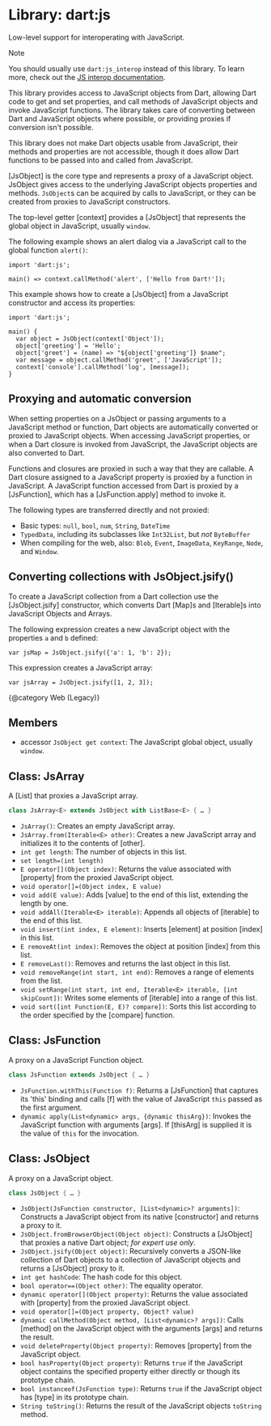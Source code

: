 # Library: dart:js

Low-level support for interoperating with JavaScript.

> [!Note]
> You should usually use `dart:js_interop` instead of this library.
> To learn more, check out the
> [JS interop documentation](https://dart.dev/interop/js-interop).

This library provides access to JavaScript objects from Dart, allowing
Dart code to get and set properties, and call methods of JavaScript objects
and invoke JavaScript functions. The library takes care of converting
between Dart and JavaScript objects where possible, or providing proxies if
conversion isn't possible.

This library does not make Dart objects usable from JavaScript, their
methods and properties are not accessible, though it does allow Dart
functions to be passed into and called from JavaScript.

[JsObject] is the core type and represents a proxy of a JavaScript object.
JsObject gives access to the underlying JavaScript objects properties and
methods. `JsObject`s can be acquired by calls to JavaScript, or they can be
created from proxies to JavaScript constructors.

The top-level getter [context] provides a [JsObject] that represents the
global object in JavaScript, usually `window`.

The following example shows an alert dialog via a JavaScript call to the
global function `alert()`:

    import 'dart:js';

    main() => context.callMethod('alert', ['Hello from Dart!']);

This example shows how to create a [JsObject] from a JavaScript constructor
and access its properties:

    import 'dart:js';

    main() {
      var object = JsObject(context['Object']);
      object['greeting'] = 'Hello';
      object['greet'] = (name) => "${object['greeting']} $name";
      var message = object.callMethod('greet', ['JavaScript']);
      context['console'].callMethod('log', [message]);
    }

## Proxying and automatic conversion

When setting properties on a JsObject or passing arguments to a JavaScript
method or function, Dart objects are automatically converted or proxied to
JavaScript objects. When accessing JavaScript properties, or when a Dart
closure is invoked from JavaScript, the JavaScript objects are also
converted to Dart.

Functions and closures are proxied in such a way that they are callable. A
Dart closure assigned to a JavaScript property is proxied by a function in
JavaScript. A JavaScript function accessed from Dart is proxied by a
[JsFunction], which has a [JsFunction.apply] method to invoke it.

The following types are transferred directly and not proxied:

  * Basic types: `null`, `bool`, `num`, `String`, `DateTime`
  * `TypedData`, including its subclasses like `Int32List`, but _not_
    `ByteBuffer`
  * When compiling for the web, also: `Blob`, `Event`, `ImageData`,
    `KeyRange`, `Node`, and `Window`.

## Converting collections with JsObject.jsify()

To create a JavaScript collection from a Dart collection use the
[JsObject.jsify] constructor, which converts Dart [Map]s and [Iterable]s
into JavaScript Objects and Arrays.

The following expression creates a new JavaScript object with the properties
`a` and `b` defined:

    var jsMap = JsObject.jsify({'a': 1, 'b': 2});

This expression creates a JavaScript array:

    var jsArray = JsObject.jsify([1, 2, 3]);

{@category Web (Legacy)}

## Members

- accessor `JsObject get context`: The JavaScript global object, usually `window`.

## Class: JsArray

A [List] that proxies a JavaScript array.

```dart
class JsArray<E> extends JsObject with ListBase<E> { … }
```

- `JsArray()`: Creates an empty JavaScript array.
- `JsArray.from(Iterable<E> other)`:
  Creates a new JavaScript array and initializes it to the contents of
  [other].
- `int get length`: The number of objects in this list.
- `set length=(int length)`
- `E operator[](Object index)`:
  Returns the value associated with [property] from the proxied JavaScript
  object.
- `void operator[]=(Object index, E value)`
- `void add(E value)`: Adds [value] to the end of this list,
  extending the length by one.
- `void addAll(Iterable<E> iterable)`:
  Appends all objects of [iterable] to the end of this list.
- `void insert(int index, E element)`:
  Inserts [element] at position [index] in this list.
- `E removeAt(int index)`: Removes the object at position [index] from this list.
- `E removeLast()`: Removes and returns the last object in this list.
- `void removeRange(int start, int end)`:
  Removes a range of elements from the list.
- `void setRange(int start, int end, Iterable<E> iterable, [int skipCount])`:
  Writes some elements of [iterable] into a range of this list.
- `void sort([int Function(E, E)? compare])`:
  Sorts this list according to the order specified by the [compare] function.

## Class: JsFunction

A proxy on a JavaScript Function object.

```dart
class JsFunction extends JsObject { … }
```

- `JsFunction.withThis(Function f)`:
  Returns a [JsFunction] that captures its 'this' binding and calls [f]
  with the value of JavaScript `this` passed as the first argument.
- `dynamic apply(List<dynamic> args, {dynamic thisArg})`:
  Invokes the JavaScript function with arguments [args]. If [thisArg] is
  supplied it is the value of `this` for the invocation.

## Class: JsObject

A proxy on a JavaScript object.

```dart
class JsObject { … }
```

- `JsObject(JsFunction constructor, [List<dynamic>? arguments])`:
  Constructs a JavaScript object from its native [constructor] and returns
  a proxy to it.
- `JsObject.fromBrowserObject(Object object)`:
  Constructs a [JsObject] that proxies a native Dart object; _for expert use
  only_.
- `JsObject.jsify(Object object)`:
  Recursively converts a JSON-like collection of Dart objects to a
  collection of JavaScript objects and returns a [JsObject] proxy to it.
- `int get hashCode`: The hash code for this object.
- `bool operator==(Object other)`: The equality operator.
- `dynamic operator[](Object property)`:
  Returns the value associated with [property] from the proxied JavaScript
  object.
- `void operator[]=(Object property, Object? value)`
- `dynamic callMethod(Object method, [List<dynamic>? args])`:
  Calls [method] on the JavaScript object with the arguments [args] and
  returns the result.
- `void deleteProperty(Object property)`:
  Removes [property] from the JavaScript object.
- `bool hasProperty(Object property)`:
  Returns `true` if the JavaScript object contains the specified property
  either directly or though its prototype chain.
- `bool instanceof(JsFunction type)`:
  Returns `true` if the JavaScript object has [type] in its prototype chain.
- `String toString()`:
  Returns the result of the JavaScript objects `toString` method.

